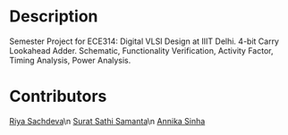 # Description
Semester Project for ECE314: Digital VLSI Design at IIIT Delhi. 4-bit Carry Lookahead Adder. Schematic, Functionality Verification, Activity Factor, Timing Analysis, Power Analysis.

# Contributors
[Riya Sachdeva](@riyasach189)\n
[Surat Sathi Samanta](@kio42069)\n
[Annika Sinha](@annikaasinha)
